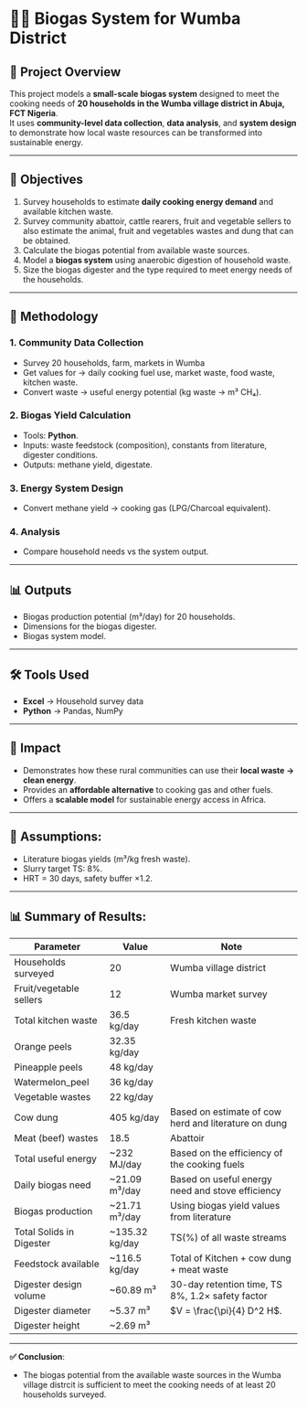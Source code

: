 # 🌱🏡 Biogas System for Wumba District

## 📖 Project Overview  
This project models a **small-scale biogas system** designed to meet the cooking needs of **20 households in the Wumba village district in Abuja, FCT Nigeria**.  
It uses **community-level data collection**, **data analysis**, and **system design** to demonstrate how local waste resources can be transformed into sustainable energy.  

---

## 🎯 Objectives
1. Survey households to estimate **daily cooking energy demand** and available kitchen waste.
2. Survey community abattoir, cattle rearers, fruit and vegetable sellers to also estimate the animal, fruit and vegetables wastes and dung that can be obtained.
3. Calculate the biogas potential from available waste sources.
4. Model a **biogas system** using anaerobic digestion of household waste.  
5. Size the biogas digester and the type required to meet energy needs of the households.

---

## 🔬 Methodology  

### 1. Community Data Collection  
- Survey 20 households, farm, markets in Wumba
- Get values for → daily cooking fuel use, market waste, food waste, kitchen waste.  
- Convert waste → useful energy potential (kg waste → m³ CH₄).  

### 2. Biogas Yield Calculation  
- Tools: **Python**.  
- Inputs: waste feedstock (composition), constants from literature, digester conditions.  
- Outputs: methane yield, digestate.  

### 3. Energy System Design  
- Convert methane yield → cooking gas (LPG/Charcoal equivalent).  

### 4. Analysis  
- Compare household needs vs the system output.  

---

## 📊 Outputs  
- Biogas production potential (m³/day) for 20 households.  
- Dimensions for the biogas digester.  
- Biogas system model.    

---

## 🛠 Tools Used  
- **Excel** → Household survey data
- **Python** → Pandas, NumPy  

---

## 📌 Impact  
- Demonstrates how these rural communities can use their **local waste → clean energy**.  
- Provides an **affordable alternative** to cooking gas and other fuels.  
- Offers a **scalable model** for sustainable energy access in Africa.

---

## 📝 Assumptions:  
- Literature biogas yields (m³/kg fresh waste).
- Slurry target TS: 8%.  
- HRT = 30 days, safety buffer ×1.2.  

---

## 📊 Summary of Results:

| Parameter                | Value         | Note                                                |
|--------------------------|-------------- |------------------------------------------------------|
| Households surveyed      | 20            | Wumba village district                               |
| Fruit/vegetable sellers  | 12            | Wumba market survey                                  |
| Total kitchen waste      | 36.5 kg/day   | Fresh kitchen waste                                  |
| Orange peels             | 32.35 kg/day  |
| Pineapple peels          | 48 kg/day     |
| Watermelon_peel          | 36 kg/day     |
| Vegetable wastes         | 22 kg/day     |
| Cow dung                 | 405 kg/day    | Based on estimate of cow herd and literature on dung |
| Meat (beef) wastes       | 18.5          | Abattoir                                             |
| Total useful energy      | ~232 MJ/day   | Based on the efficiency of the cooking fuels         |
| Daily biogas need        | ~21.09 m³/day | Based on useful energy need and stove efficiency     |
| Biogas production        | ~21.71 m³/day | Using biogas yield values from literature            |
| Total Solids in Digester | ~135.32 kg/day| TS(%) of all waste streams                           |
| Feedstock available      | ~116.5 kg/day | Total of Kitchen + cow dung + meat waste             |
| Digester design volume   | ~60.89 m³     | 30-day retention time, TS 8%, 1.2× safety factor     |
| Digester diameter        | ~5.37 m³      | $V = \frac{\pi}{4} D^2 H$.                           |
| Digester height          | ~2.69 m³      |                                                      |

---

**✅ Conclusion**:
- The biogas potential from the available waste sources in the Wumba village distrcit is sufficient to meet the cooking needs of at least 20 households surveyed.


